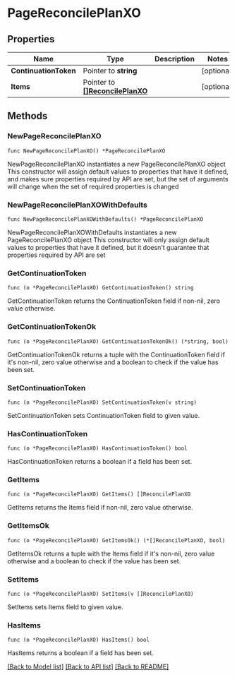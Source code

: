 # PageReconcilePlanXO

## Properties

Name | Type | Description | Notes
------------ | ------------- | ------------- | -------------
**ContinuationToken** | Pointer to **string** |  | [optional] 
**Items** | Pointer to [**[]ReconcilePlanXO**](ReconcilePlanXO.md) |  | [optional] 

## Methods

### NewPageReconcilePlanXO

`func NewPageReconcilePlanXO() *PageReconcilePlanXO`

NewPageReconcilePlanXO instantiates a new PageReconcilePlanXO object
This constructor will assign default values to properties that have it defined,
and makes sure properties required by API are set, but the set of arguments
will change when the set of required properties is changed

### NewPageReconcilePlanXOWithDefaults

`func NewPageReconcilePlanXOWithDefaults() *PageReconcilePlanXO`

NewPageReconcilePlanXOWithDefaults instantiates a new PageReconcilePlanXO object
This constructor will only assign default values to properties that have it defined,
but it doesn't guarantee that properties required by API are set

### GetContinuationToken

`func (o *PageReconcilePlanXO) GetContinuationToken() string`

GetContinuationToken returns the ContinuationToken field if non-nil, zero value otherwise.

### GetContinuationTokenOk

`func (o *PageReconcilePlanXO) GetContinuationTokenOk() (*string, bool)`

GetContinuationTokenOk returns a tuple with the ContinuationToken field if it's non-nil, zero value otherwise
and a boolean to check if the value has been set.

### SetContinuationToken

`func (o *PageReconcilePlanXO) SetContinuationToken(v string)`

SetContinuationToken sets ContinuationToken field to given value.

### HasContinuationToken

`func (o *PageReconcilePlanXO) HasContinuationToken() bool`

HasContinuationToken returns a boolean if a field has been set.

### GetItems

`func (o *PageReconcilePlanXO) GetItems() []ReconcilePlanXO`

GetItems returns the Items field if non-nil, zero value otherwise.

### GetItemsOk

`func (o *PageReconcilePlanXO) GetItemsOk() (*[]ReconcilePlanXO, bool)`

GetItemsOk returns a tuple with the Items field if it's non-nil, zero value otherwise
and a boolean to check if the value has been set.

### SetItems

`func (o *PageReconcilePlanXO) SetItems(v []ReconcilePlanXO)`

SetItems sets Items field to given value.

### HasItems

`func (o *PageReconcilePlanXO) HasItems() bool`

HasItems returns a boolean if a field has been set.


[[Back to Model list]](../README.md#documentation-for-models) [[Back to API list]](../README.md#documentation-for-api-endpoints) [[Back to README]](../README.md)


